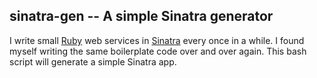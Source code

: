## sinatra-gen -- A simple Sinatra generator

I write small [Ruby][1] web services in [Sinatra][2] every once in a while. I
found myself writing the same boilerplate code over and over again. This bash
script will generate a simple Sinatra app.

[1]: https://www.ruby-lang.org/en/
[2]: https://github.com/sinatra/sinatra/
